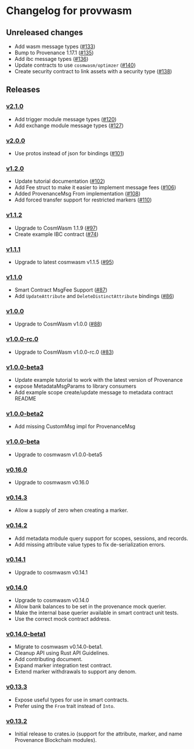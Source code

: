 # Changelog for provwasm

## Unreleased changes

* Add wasm message types ([#133](https://github.com/provenance-io/provwasm/issues/133))
* Bump to Provenance 1.17.1 ([#135](https://github.com/provenance-io/provwasm/issues/135))
* Add ibc message types ([#136](https://github.com/provenance-io/provwasm/issues/136))
* Update contracts to use `cosmwasm/optimzer` ([#140](https://github.com/provenance-io/provwasm/issues/140))
* Create security contract to link assets with a security type ([#138](https://github.com/provenance-io/provwasm/issues/138))

## Releases

### [v2.1.0](https://github.com/provenance-io/provwasm/tree/v2.1.0)

* Add trigger module message types ([#120](https://github.com/provenance-io/provwasm/issues/120))
* Add exchange module message types ([#127](https://github.com/provenance-io/provwasm/issues/127))

### [v2.0.0](https://github.com/provenance-io/provwasm/tree/v2.0.0)

* Use protos instead of json for bindings ([#101](https://github.com/provenance-io/provwasm/issues/101))

### [v1.2.0](https://github.com/provenance-io/provwasm/tree/v1.2.0)

* Update tutorial documentation ([#102](https://github.com/provenance-io/provwasm/issues/102))
* Add Fee struct to make it easier to implement message fees ([#106](https://github.com/provenance-io/provwasm/issues/106))
* Added ProvenanceMsg From implementation ([#108](https://github.com/provenance-io/provwasm/issues/102))
* Add forced transfer support for restricted markers ([#110](https://github.com/provenance-io/provwasm/issues/110))

### [v1.1.2](https://github.com/provenance-io/provwasm/tree/v1.1.2)

* Upgrade to CosmWasm 1.1.9 ([#97](https://github.com/provenance-io/provwasm/issues/97))
* Create example IBC contract ([#74](https://github.com/provenance-io/provwasm/issues/74))

### [v1.1.1](https://github.com/provenance-io/provwasm/tree/v1.1.1)

* Upgrade to latest cosmwasm v1.1.5 ([#95](https://github.com/provenance-io/provwasm/issues/95))

### [v1.1.0](https://github.com/provenance-io/provwasm/tree/v1.1.0)

* Smart Contract MsgFee Support ([#87](https://github.com/provenance-io/provwasm/issues/87))
* Add `UpdateAttribute` and `DeleteDistinctAttribute` bindings ([#86](https://github.com/provenance-io/provwasm/issues/86))

### [v1.0.0](https://github.com/provenance-io/provwasm/tree/v1.0.0)

* Upgrade to CosmWasm v1.0.0 ([#88](https://github.com/provenance-io/provwasm/issues/88))

### [v1.0.0-rc.0](https://github.com/provenance-io/provwasm/tree/v1.0.0-rc.0)

* Upgrade to CosmWasm v1.0.0-rc.0 ([#83](https://github.com/provenance-io/provwasm/issues/83))

### [v1.0.0-beta3](https://github.com/provenance-io/provwasm/tree/v1.0.0-beta3)

* Update example tutorial to work with the latest version of Provenance
* expose MetadataMsgParams to library consumers
* Add example scope create/update message to metadata contract README

### [v1.0.0-beta2](https://github.com/provenance-io/provwasm/tree/v1.0.0-beta2)

* Add missing CustomMsg impl for ProvenanceMsg

### [v1.0.0-beta](https://github.com/provenance-io/provwasm/tree/v1.0.0-beta)

* Upgrade to cosmwasm v1.0.0-beta5

### [v0.16.0](https://github.com/provenance-io/provwasm/tree/v0.16.0)

* Upgrade to cosmwasm v0.16.0

### [v0.14.3](https://github.com/provenance-io/provwasm/tree/v0.14.3)

* Allow a supply of zero when creating a marker.

### [v0.14.2](https://github.com/provenance-io/provwasm/tree/v0.14.2)

* Add metadata module query support for scopes, sessions, and records.
* Add missing attribute value types to fix de-serialization errors.

### [v0.14.1](https://github.com/provenance-io/provwasm/tree/v0.14.1)

* Upgrade to cosmwasm v0.14.1

### [v0.14.0](https://github.com/provenance-io/provwasm/tree/v0.14.0)

* Upgrade to cosmwasm v0.14.0
* Allow bank balances to be set in the provenance mock querier.
* Make the internal base querier available in smart contract unit tests.
* Use the correct mock contract address.

### [v0.14.0-beta1](https://github.com/provenance-io/provwasm/tree/v0.14.0-beta1)

* Migrate to cosmwasm v0.14.0-beta1.
* Cleanup API using Rust API Guidelines.
* Add contributing document.
* Expand marker integration test contract.
* Extend marker withdrawals to support any denom.

### [v0.13.3](https://github.com/provenance-io/provwasm/tree/v0.13.3)

* Expose useful types for use in smart contracts.
* Prefer using the `From` trait instead of `Into`.

### [v0.13.2](https://github.com/provenance-io/provwasm/tree/v0.13.2)

* Initial release to crates.io (support for the attribute, marker, and name Provenance Blockchain modules).
